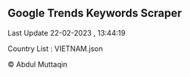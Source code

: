 

## Google Trends Keywords Scraper 
 
Last Update 22-02-2023 , 13:44:19

Country List :
VIETNAM.json



© Abdul Muttaqin 
